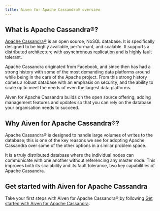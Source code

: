 ```yaml
---
title: Aiven for Apache Cassandra® overview
---
```


## What is Apache Cassandra®?

[Apache Cassandra®](https://cassandra.apache.org/_/index.html) is an
open source, NoSQL database. It is specifically designed to be highly
available, performant, and scalable. It supports a distributed
architecture with asynchronous replication and is highly fault tolerant.

Apache Cassandra originated from Facebook, and since then has had a
strong history with some of the most demanding data platforms around
while being in the care of the Apache project. From this strong history
comes a robust database with an emphasis on security, and the ability to
scale up to meet the needs of even the largest data platforms.

Aiven for Apache Cassandra builds on the open source offering, adding
management features and updates so that you can rely on the database
your organisation needs to succeed.

## Why Aiven for Apache Cassandra®?

Apache Cassandra® is designed to handle large volumes of writes to the
database; this is one of the key reasons we see for adopting Apache
Cassandra over some of the other options in a similar problem space.

It is a truly distributed database where the individual nodes can
communicate with one another without referencing any master node. This
improves both its scalability and its fault tolerance, two key
capabilities of Apache Cassandra.

## Get started with Aiven for Apache Cassandra

Take your first steps with Aiven for Apache Cassandra® by following
[Get started with Aiven for Apache Cassandra](/docs/products/cassandra/get-started).
